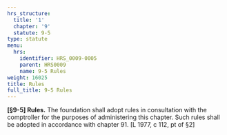 ```yaml
---
hrs_structure:
  title: '1'
  chapter: '9'
  statute: 9-5
type: statute
menu:
  hrs:
    identifier: HRS_0009-0005
    parent: HRS0009
    name: 9-5 Rules
weight: 16025
title: Rules
full_title: 9-5 Rules
---
```

**[§9-5] Rules.** The foundation shall adopt rules in consultation with the comptroller for the purposes of administering this chapter. Such rules shall be adopted in accordance with chapter 91\. [L 1977, c 112, pt of §2]